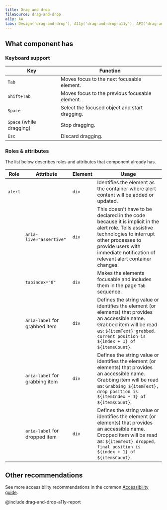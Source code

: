 ```yaml
---
title: Drag and drop
fileSource: drag-and-drop
a11y: AA
tabs: Design('drag-and-drop'), A11y('drag-and-drop-a11y'), API('drag-and-drop-api'), Example('drag-and-drop-code'), Changelog('drag-and-drop-changelog')
---
```


## What component has

### Keyboard support

| Key                      | Function                                       |
| ------------------------ | ---------------------------------------------- |
| `Tab`                    | Moves focus to the next focusable element.     |
| `Shift+Tab`              | Moves focus to the previous focusable element. |
| `Space`                  | Select the focused object and start dragging.  |
| `Space` (while dragging) | Stop dragging.                                 |
| `Esc`                    | Discard dragging.                              |

### Roles & attributes

The list below describes roles and attributes that component already has.

| Role    | Attribute                      | Element | Usage                                                                                                                                                                                                                               |
| ------- | ------------------------------ | ------- | ----------------------------------------------------------------------------------------------------------------------------------------------------------------------------------------------------------------------------------- |
| `alert` |                                | `div`   | Identifies the element as the container where alert content will be added or updated.                                                                                                                                               |
|         | `aria-live="assertive"`        | `div`   | This doesn't have to be declared in the code because it is implicit in the alert role. Tells assistive technologies to interrupt other processes to provide users with immediate notification of relevant alert container changes. |
|         | `tabindex="0"`                 | `div`   | Makes the elements focusable and includes them in the page `Tab` sequence.                                                                                                                                                          |
|         | `aria-label` for grabbed item  | `div`   | Defines the string value or identifies the element (or elements) that provides an accessible name. Grabbed item will be read as: `${itemText} grabbed, current position is ${index + 1} of ${itemsCount}`.                          |
|         | `aria-label` for grabbing item | `div`   | Defines the string value or identifies the element (or elements) that provides an accessible name. Grabbing item will be read as: `Grabbing ${itemText}, drop position is ${itemIndex + 1} of ${itemsCount}`.                       |
|         | `aria-label` for dropped item  | `div`   | Defines the string value or identifies the element (or elements) that provides an accessible name. Dropped item will be read as: `${itemText} dropped, final position is ${index + 1} of ${itemsCount}`.                            |

## Other recommendations

See more accessibility recommendations in the common [Accessibility guide](/core-principles/a11y/a11y).

@include drag-and-drop-a11y-report
